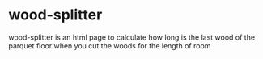 # wood-splitter
wood-splitter is an html page to calculate how long is the last wood of the parquet floor when you cut the woods for the length of room
